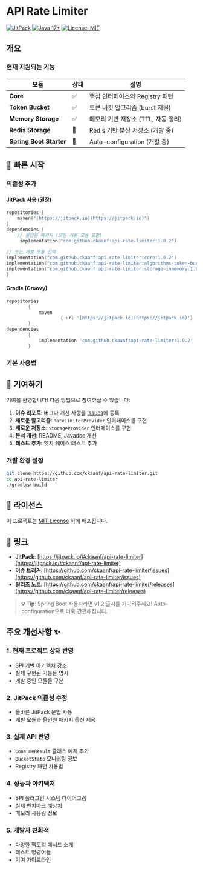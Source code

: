 # API Rate Limiter


[![JitPack](https://jitpack.io/v/ckaanf/api-rate-limiter.svg)](https://jitpack.io/#ckaanf/api-rate-limiter)
[![Java 17+](https://img.shields.io/badge/Java-17%2B-blue.svg)](https://openjdk.java.net/projects/jdk/17/)
[![License: MIT](https://img.shields.io/badge/License-MIT-yellow.svg)](https://opensource.org/licenses/MIT)

## 개요



### 현재 지원되는 기능

| 모듈 | 상태 | 설명 |
|------|------|------|
| **Core** | ✅ | 핵심 인터페이스와 Registry 패턴 |
| **Token Bucket** | ✅ | 토큰 버킷 알고리즘 (burst 지원) |
| **Memory Storage** | ✅ | 메모리 기반 저장소 (TTL, 자동 정리) |
| **Redis Storage** | 🚧 | Redis 기반 분산 저장소 (개발 중) |
| **Spring Boot Starter** | 🚧 | Auto-configuration (개발 중) |

## 🚀 빠른 시작

### 의존성 추가

#### JitPack 사용 (권장)
```kotlin 
repositories { 
    maven("[https://jitpack.io](https://jitpack.io)") 
}
dependencies { 
    // 올인원 패키지 (모든 기본 모듈 포함) 
     implementation("com.github.ckaanf:api-rate-limiter:1.0.2")
    
// 또는 개별 모듈 선택
implementation("com.github.ckaanf:api-rate-limiter:core:1.0.2")
implementation("com.github.ckaanf:api-rate-limiter:algorithms-token-bucket:1.0.2")
implementation("com.github.ckaanf:api-rate-limiter:storage-inmemory:1.0.2")
}
``` 

#### Gradle (Groovy)
```groovy 
repositories 
        { 
            maven 
                    { url '[https://jitpack.io](https://jitpack.io)'} 
        }
dependencies 
        { 
            implementation 'com.github.ckaanf:api-rate-limiter:1.0.2' 
        }
```

### 기본 사용법




## 🤝 기여하기

기여를 환영합니다! 다음 방법으로 참여하실 수 있습니다:

1. **이슈 리포트**: 버그나 개선 사항을 [Issues](https://github.com/ckaanf/api-rate-limiter/issues)에 등록
2. **새로운 알고리즘**: `RateLimiterProvider` 인터페이스를 구현
3. **새로운 저장소**: `StorageProvider` 인터페이스를 구현
4. **문서 개선**: README, Javadoc 개선
5. **테스트 추가**: 엣지 케이스 테스트 추가

### 개발 환경 설정

```bash
git clone https://github.com/ckaanf/api-rate-limiter.git
cd api-rate-limiter
./gradlew build
```

## 📄 라이선스
이 프로젝트는 [MIT License](LICENSE) 하에 배포됩니다.
## 🔗 링크
- **JitPack**: [https://jitpack.io/#ckaanf/api-rate-limiter](https://jitpack.io/#ckaanf/api-rate-limiter)
- **이슈 트래커**: [https://github.com/ckaanf/api-rate-limiter/issues](https://github.com/ckaanf/api-rate-limiter/issues)
- **릴리즈 노트**: [https://github.com/ckaanf/api-rate-limiter/releases](https://github.com/ckaanf/api-rate-limiter/releases)


> **💡 Tip**: Spring Boot 사용자라면 v1.2 출시를 기다려주세요! Auto-configuration으로 더욱 간편해집니다.


## 주요 개선사항 ✨

### 1. **현재 프로젝트 상태 반영**
- SPI 기반 아키텍처 강조
- 실제 구현된 기능들 명시
- 개발 중인 모듈들 구분

### 2. **JitPack 의존성 수정**
- 올바른 JitPack 문법 사용
- 개별 모듈과 올인원 패키지 옵션 제공

### 3. **실제 API 반영**
- `ConsumeResult` 클래스 예제 추가
- `BucketState` 모니터링 정보
- Registry 패턴 사용법

### 4. **성능과 아키텍처**
- SPI 플러그인 시스템 다이어그램
- 실제 벤치마크 예상치
- 메모리 사용량 정보

### 5. **개발자 친화적**
- 다양한 팩토리 메서드 소개
- 테스트 명령어들
- 기여 가이드라인
